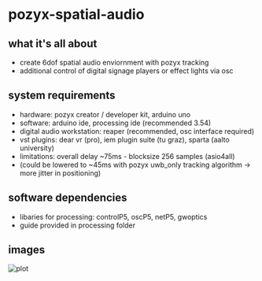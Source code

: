 # pozyx-spatial-audio

## what it's all about

- create 6dof spatial audio enviornment with pozyx tracking
- additional control of digital signage players or effect lights via osc

## system requirements

- hardware: pozyx creator / developer kit, arduino uno
- software: arduino ide, processing ide (recommended 3.54)
- digital audio workstation: reaper (recommended, osc interface required)
- vst plugins: dear vr (pro), iem plugin suite (tu graz), sparta (aalto university)
- limitations: overall delay ~75ms - blocksize 256 samples (asio4all)
- (could be lowered to ~45ms with pozyx uwb_only tracking algorithm -> more jitter in positioning)

## software dependencies

- libaries for processing: controlP5, oscP5, netP5, gwoptics
- guide provided in processing folder

## images

![plot](ressources/images/worksation.png)

